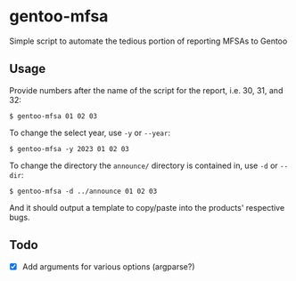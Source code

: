 # gentoo-mfsa

Simple script to automate the tedious portion of reporting MFSAs to Gentoo

## Usage

Provide numbers after the name of the script for the report, i.e. 30, 31, and 32:

```
$ gentoo-mfsa 01 02 03
```

To change the select year, use `-y` or `--year`:

```
$ gentoo-mfsa -y 2023 01 02 03
```

To change the directory the `announce/` directory is contained in, use `-d` or `--dir`:

```
$ gentoo-mfsa -d ../announce 01 02 03
```

And it should output a template to copy/paste into the products' respective bugs.

## Todo

- [x] Add arguments for various options (argparse?)
